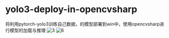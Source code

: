 # yolo3-deploy-in-opencvsharp
将利用pytorch-yolo3训练自己数据，的模型部署到win中，使用opencvsharp进行模型的加载与推理
![3](https://user-images.githubusercontent.com/26215301/157596536-1e05032f-7230-48b7-976b-a2fd8bab13ff.jpg)
![6](https://user-images.githubusercontent.com/26215301/157596564-8cdca5e7-be14-4f07-8ee0-478f34e9315e.jpg)
